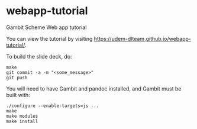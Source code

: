 # webapp-tutorial
Gambit Scheme Web app tutorial

You can view the tutorial by visiting https://udem-dlteam.github.io/webapp-tutorial/.

To build the slide deck, do:

    make
    git commit -a -m "<some_message>"
    git push

You will need to have Gambit and pandoc installed, and Gambit must be built with:

    ./configure --enable-targets=js ...
    make
    make modules
    make install
